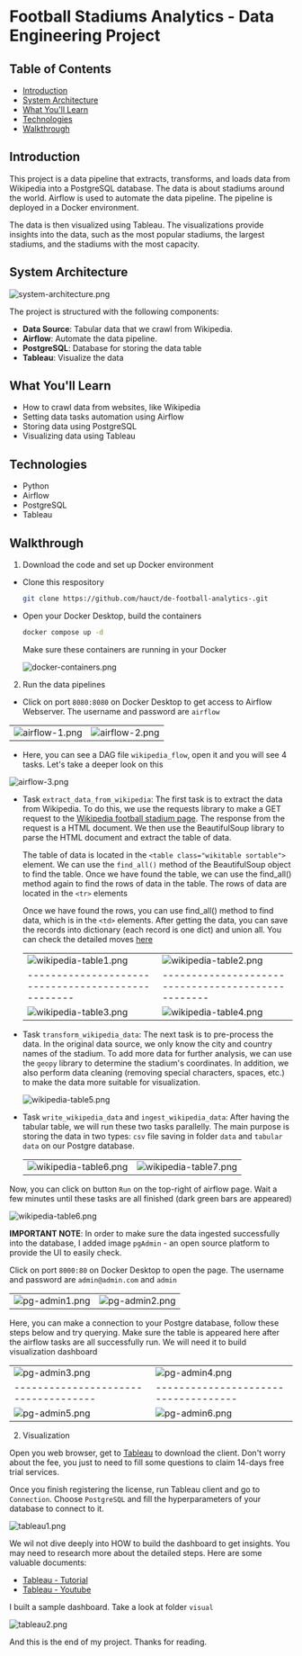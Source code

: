 # Football Stadiums Analytics - Data Engineering Project

## Table of Contents
- [Introduction](#introduction)
- [System Architecture](#system-architecture)
- [What You'll Learn](#what-youll-learn)
- [Technologies](#technologies)
- [Walkthrough](#walkthrough)

## Introduction
This project is a data pipeline that extracts, transforms, and loads data from Wikipedia into a PostgreSQL database. The data is about stadiums around the world. Airflow is used to automate the data pipeline. The pipeline is deployed in a Docker environment.

The data is then visualized using Tableau. The visualizations provide insights into the data, such as the most popular stadiums, the largest stadiums, and the stadiums with the most capacity.

## System Architecture
![system-architecture.png](imgs/system-architecture.png)

The project is structured with the following components:
- **Data Source**: Tabular data that we crawl from Wikipedia.
- **Airflow**: Automate the data pipeline.
- **PostgreSQL**: Database for storing the data table
- **Tableau**: Visualize the data 

## What You'll Learn
- How to crawl data from websites, like Wikipedia
- Setting data tasks automation using Airflow
- Storing data using PostgreSQL
- Visualizing data using Tableau

## Technologies
- Python
- Airflow
- PostgreSQL
- Tableau

## Walkthrough
1. Download the code and set up Docker environment

- Clone this respository
    ```bash
    git clone https://github.com/hauct/de-football-analytics-.git
    ``` 

- Open your Docker Desktop, build the containers
    ``` bash
    docker compose up -d
    ```

  Make sure these containers are running in your Docker
  
  ![docker-containers.png](imgs/docker-containers.png)

2. Run the data pipelines

- Click on port `8080:8080` on Docker Desktop to get access to Airflow Webserver. The username and password are `airflow`

|                                    |                                    |
|------------------------------------|------------------------------------|
|![airflow-1.png](imgs/airflow-1.png)|![airflow-2.png](imgs/airflow-2.png)|


- Here, you can see a DAG file `wikipedia_flow`, open it and you will see 4 tasks. Let's take a deeper look on this

![airflow-3.png](imgs/airflow-3.png)


* Task `extract_data_from_wikipedia`: The first task is to extract the data from Wikipedia. To do this, we use the requests library to make a GET request to the [Wikipedia football stadium page](https://en.wikipedia.org/wiki/List_of_association_football_stadiums_by_capacity). The response from the request is a HTML document. We then use the BeautifulSoup library to parse the HTML document and extract the table of data.

    The table of data is located in the `<table class="wikitable sortable">` element. We can use the `find_all()` method of the BeautifulSoup object to find the table. Once we have found the table, we can use the find_all() method again to find the rows of data in the table. The rows of data are located in the `<tr>` elements 

    Once we have found the rows, you can use find_all() method to find data, which is in the `<td>` elements.
    After getting the data, you can save the records into dictionary (each record is one dict) and union all. You can check the detailed moves [here](pipelines\wikipedia_pipelines.py)

    |                                                  |                                                  |
    |--------------------------------------------------|--------------------------------------------------|
    |![wikipedia-table1.png](imgs/wikipedia-table1.png)|![wikipedia-table2.png](imgs/wikipedia-table2.png)|
    |--------------------------------------------------|--------------------------------------------------|
    |![wikipedia-table3.png](imgs/wikipedia-table3.png)|![wikipedia-table4.png](imgs/wikipedia-table4.png)|

* Task `transform_wikipedia_data`: The next task is to pre-process the data. In the original data source, we only know the city and country names of the stadium. To add more data for further analysis, we can use the `geopy` library to determine the stadium's coordinates. In addition, we also perform data cleaning (removing special characters, spaces, etc.) to make the data more suitable for visualization.

    ![wikipedia-table5.png](imgs/wikipedia-table5.png)
    
* Task `write_wikipedia_data` and `ingest_wikipedia_data`: After having the tabular table, we will run these two tasks parallelly. The main purpose is storing the data in two types: `csv` file saving in folder `data` and `tabular data` on our Postgre database.

    |                                                  |                                                  |
    |--------------------------------------------------|--------------------------------------------------|
    |![wikipedia-table6.png](imgs/wikipedia-table6.png)|![wikipedia-table7.png](imgs/wikipedia-table7.png)|

Now, you can click on button `Run` on the top-right of airflow page. Wait a few minutes until these tasks are all finished (dark green bars are appeared)

![wikipedia-table6.png](imgs/wikipedia-table8.png)

**IMPORTANT NOTE**: In order to make sure the data ingested successfully into the database, I added image `pgAdmin` - an open source platform to provide the UI to easily check. 

Click on port `8000:80` on Docker Desktop to open the page. The username and password are `admin@admin.com` and `admin`

|                                    |                                    |
|------------------------------------|------------------------------------|
|![pg-admin1.png](imgs/pg-admin1.png)|![pg-admin2.png](imgs/pg-admin2.png)|

Here, you can make a connection to your Postgre database, follow these steps below and try querying. Make sure the table is appeared here after the airflow tasks are all successfully run. We will need it to build visualization dashboard

|                                    |                                    |
|------------------------------------|------------------------------------|
|![pg-admin3.png](imgs/pg-admin3.png)|![pg-admin4.png](imgs/pg-admin4.png)|
|------------------------------------|------------------------------------|
|![pg-admin5.png](imgs/pg-admin5.png)|![pg-admin6.png](imgs/pg-admin6.png)|


2. Visualization

Open you web browser, get to [Tableau](https://www.tableau.com/products/desktop/download) to download the client. Don't worry about the fee, you just to need to fill some questions to claim 14-days free trial services.

Once you finish registering the license, run Tableau client and go to `Connection`. Choose `PostgreSQL` and fill the hyperparameters of your database to connect to it.

![tableau1.png](imgs/tableau1.png)

We wil not dive deeply into HOW to build the dashboard to get insights. You may need to research more about the detailed steps. Here are some valuable documents:
 - [Tableau - Tutorial](https://help.tableau.com/current/guides/get-started-tutorial/en-us/get-started-tutorial-home.htm)
 - [Tableau - Youtube](https://www.youtube.com/watch?v=wFCiKvBgiwg)

I built a sample dashboard. Take a look at folder `visual`

![tableau2.png](imgs/tableau2.png)

And this is the end of my project. Thanks for reading.